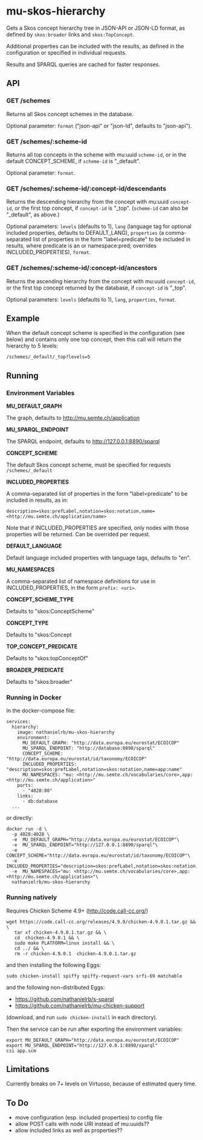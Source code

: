 # mu-skos-hierarchy

Gets a Skos concept hierarchy tree in JSON-API or JSON-LD format, as defined by `skos:broader` links and `skos:TopConcept`.

Additional properties can be included with the results, as defined in the configuration or specified in individual requests.

Results and SPARQL queries are cached for faster responses.

## API

### GET /schemes

Returns all Skos concept schemes in the database.

Optional parameter: `format` ("json-api" or "json-ld", defaults to "json-api").

### GET /schemes/:scheme-id

Returns all top concepts in the scheme with mu:uuid `scheme-id`, or in  the default CONCEPT_SCHEME, if `scheme-id` is "_default".

Optional parameter: `format`.

### GET /schemes/:scheme-id/:concept-id/descendants

Returns the descending hierarchy from the concept with mu:uuid `concept-id`, or the first top concept, if `concept-id` is "_top". (`scheme-id` can also be "_default", as above.)

Optional parameters: `levels` (defaults to 1), `lang` (language tag for optional included properties, defaults to DEFAULT_LANG), `properties` (a comma-separated list of properties in the form "label=predicate" to be included in results, where predicate is an <iri> or namespace:pred; overrides INCLUDED_PROPERTIES), `format`.

### GET /schemes/:scheme-id/:concept-id/ancestors

Returns the ascending hierarchy from the concept with mu:uuid `concept-id`, or the first top concept returned by the database, if `concept-id` is "_top".

Optional parameters: `levels` (defaults to 1), `lang`, `properties`, `format`.

## Example

When the default concept scheme is specified in the configuration (see below) and contains only one top concept, then this call will return the hierarchy to 5 levels:

```
/schemes/_default/_top?levels=5
```

## Running

### Environment Variables

**MU_DEFAULT_GRAPH**

The graph, defaults to http://mu.semte.ch/application

**MU_SPARQL_ENDPOINT**

The SPARQL endpoint, defaults to http://127.0.0.1:8890/sparql

**CONCEPT_SCHEME**

The default Skos concept scheme, must be specified for requests `/schemes/_default`

**INCLUDED_PROPERTIES**

A comma-separated list of properties in the form "label=predicate" to be included in results, as in:

```
description=skos:prefLabel,notation=skos:notation,name=<http://mu.semte.ch/application/name>
```

Note that if INCLUDED_PROPERTIES are specified, only nodes with those properties will be returned. Can be overrided per request.

**DEFAULT_LANGUAGE**

Default language included properties with language tags, defaults to "en".

**MU_NAMESPACES**

A comma-separated list of namespace definitions for use in INCLUDED_PROPERTIES, in the form `prefix: <uri>`.

**CONCEPT_SCHEME_TYPE**

Defaults to "skos:ConceptScheme"

**CONCEPT_TYPE**

Defaults to "skos:Concept

**TOP_CONCEPT_PREDICATE**

Defaults to "skos:topConceptOf"

**BROADER_PREDICATE**

Defaults to "skos:broader"

### Running in Docker

In the docker-compose file:

```
services:
  hierarchy:
    image: nathanielrb/mu-skos-hierarchy
    environment:
      MU_DEFAULT_GRAPH: "http://data.europa.eu/eurostat/ECOICOP"
      MU_SPARQL_ENDPOINT: "http://database:8890/sparql"
      CONCEPT_SCHEME: "http://data.europa.eu/eurostat/id/taxonomy/ECOICOP"
      INCLUDED_PROPERTIES: "description=skos:prefLabel,notation=skos:notation,name=app:name"
      MU_NAMESPACES: "mu: <http://mu.semte.ch/vocabularies/core>,app: <http://mu.semte.ch/application>"
    ports:
      - "4028:80"
    links:
      - db:database
  ...
```

or directly:

```
docker run -d \
  -p 4028:4028 \
  -e  MU_DEFAULT_GRAPH="http://data.europa.eu/eurostat/ECOICOP"\
  -e  MU_SPARQL_ENDPOINT="http://127.0.0.1:8890/sparql"\
  -e  CONCEPT_SCHEME="http://data.europa.eu/eurostat/id/taxonomy/ECOICOP"\
  -e  INCLUDED_PROPERTIES="description=skos:prefLabel,notation=skos:notation,name=app:name"\
  -e  MU_NAMESPACES="mu: <http://mu.semte.ch/vocabularies/core>,app: <http://mu.semte.ch/application>"\
  nathanielrb/mu-skos-hierarchy
```

### Running natively

Requires Chicken Scheme 4.9+ (http://code.call-cc.org/) 

```
wget https://code.call-cc.org/releases/4.9.0/chicken-4.9.0.1.tar.gz && \
   tar xf chicken-4.9.0.1.tar.gz && \
   cd  chicken-4.9.0.1 && \
   sudo make PLATFORM=linux install && \
   cd ../ && \
   rm -r chicken-4.9.0.1  chicken-4.9.0.1.tar.gz
```

and then installing the following Eggs:

```
sudo chicken-install spiffy spiffy-request-vars srfi-69 matchable
```

and the following non-distributed Eggs:

- https://github.com/nathanielrb/s-sparql
- https://github.com/nathanielrb/mu-chicken-support

(download, and run ```sudo chicken-install``` in each directory).

Then the service can be run after exporting the environment variables:

```
export MU_DEFAULT_GRAPH="http://data.europa.eu/eurostat/ECOICOP"
export MU_SPARQL_ENDPOINT="http://127.0.0.1:8890/sparql"
csi app.scm
```

## Limitations

Currently breaks on 7+ levels on Virtuoso, because of estimated query time.

## To Do

- move configuration (esp. included properties) to config file
- allow POST calls with node URI instead of mu:uuids??
- allow included links as well as properties??